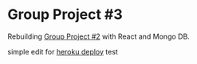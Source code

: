 # Group Project #3

Rebuilding [Group Project #2](https://github.com/ryverine/Group-Project-02) with React and Mongo DB.

simple edit for [heroku deploy](https://rwc-group-project-03.herokuapp.com/) test

